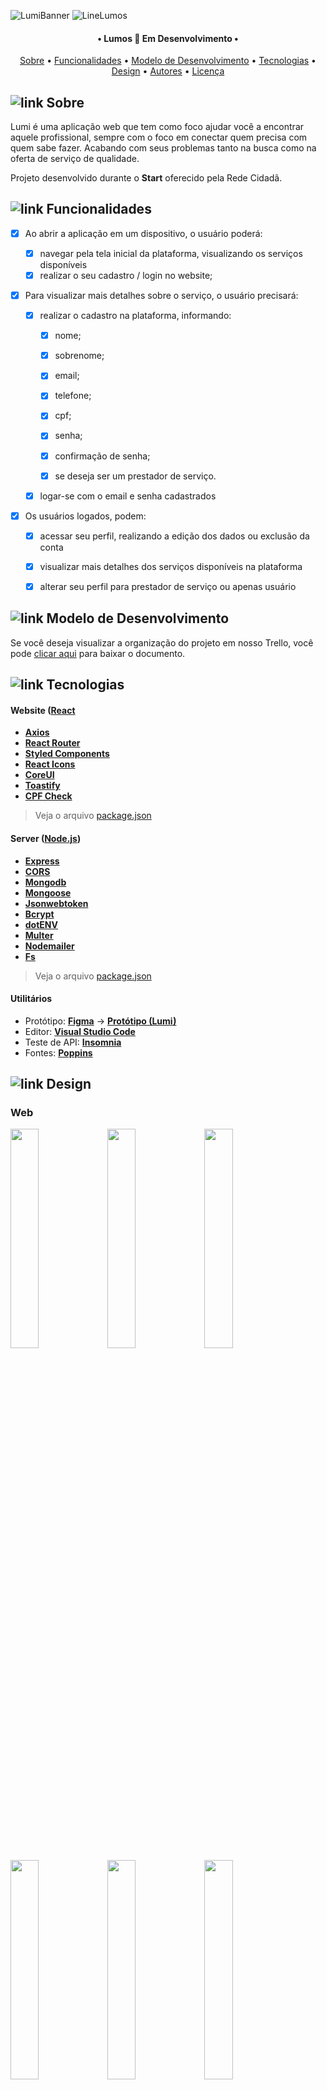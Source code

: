 ![LumiBanner](https://user-images.githubusercontent.com/102249811/184333408-56256a09-788b-43c4-9f46-7650c8c6ec95.png)
![LineLumos](https://user-images.githubusercontent.com/102249811/184333446-af70cbe1-6a10-4a60-b529-7a764871b8dd.png)

<h4 align="center"> 
	• Lumos 🤝 Em Desenvolvimento •
</h4>

<p align="center">
 <a href="#-Sobre">Sobre</a> •
 <a href="#-Funcionalidades">Funcionalidades</a> •
 <a href="#-Modelo-de-Desenvolvimento">Modelo de Desenvolvimento</a> • 
 <a href="#-Tecnologias">Tecnologias</a> • 
 <a href="#-Design">Design</a> • 
 <a href="#-Autores">Autores</a> • 
 <a href="#-Licença">Licença</a>
</p>


## ![link](https://user-images.githubusercontent.com/102249811/184334676-ed902c74-e1fc-44a8-828b-4c3eb1490767.png) Sobre

Lumi é uma aplicação web que tem como foco ajudar você a encontrar aquele profissional, sempre com o foco em conectar quem precisa com quem sabe fazer. Acabando com seus problemas tanto na busca como na oferta de serviço de qualidade. 

Projeto desenvolvido durante o **Start** oferecido pela Rede Cidadã. 

## ![link](https://user-images.githubusercontent.com/102249811/184334676-ed902c74-e1fc-44a8-828b-4c3eb1490767.png) Funcionalidades

- [x] Ao abrir a aplicação em um dispositivo, o usuário poderá:
	  
   - [x] navegar pela tela inicial da plataforma, visualizando os serviços disponíveis
   - [x] realizar o seu cadastro / login no website; 

- [x] Para visualizar mais detalhes sobre o serviço, o usuário precisará:
 
   - [x] realizar o cadastro na plataforma, informando: 
   
      - [x] nome;
      - [x] sobrenome;
      - [x] email;
      - [x] telefone;
      - [x] cpf;
      - [x] senha;
      - [x] confirmação de senha;
      - [x] se deseja ser um prestador de serviço.
      
      
   - [x] logar-se com o email e senha cadastrados

- [x] Os usuários logados, podem:

  - [x] acessar seu perfil, realizando a edição dos dados ou exclusão da conta
  - [x] visualizar mais detalhes dos serviços disponíveis na plataforma
  - [x] alterar seu perfil para prestador de serviço ou apenas usuário
  
  
## ![link](https://user-images.githubusercontent.com/102249811/184334676-ed902c74-e1fc-44a8-828b-4c3eb1490767.png) Modelo de Desenvolvimento

Se você deseja visualizar a organização do projeto em nosso Trello, você pode [clicar aqui](https://user-images.githubusercontent.com/102249811/184338147-3db0ada2-2a95-4e45-9667-cfbac0ce2a52.png) para baixar o documento. 


## ![link](https://user-images.githubusercontent.com/102249811/184334676-ed902c74-e1fc-44a8-828b-4c3eb1490767.png) Tecnologias

#### **Website**  ([React](https://reactjs.org/)
-   **[Axios](https://github.com/axios/axios)**
-   **[React Router](https://www.npmjs.com/package/react-router)**
-   **[Styled Components](https://styled-components.com/)**
-   **[React Icons](https://react-icons.github.io/react-icons/)**
-   **[CoreUI](https://www.npmjs.com/package/@coreui/react)**
-   **[Toastify](https://www.npmjs.com/package/react-toastify)**
-   **[CPF Check](https://github.com/flasd/cpf-check)**

> Veja o arquivo  [package.json](https://github.com/Start-Lumos/lumi-front/blob/main/package.json)


#### **Server**  ([Node.js](https://nodejs.org/en/))

-   **[Express](https://expressjs.com/)**
-   **[CORS](https://expressjs.com/en/resources/middleware/cors.html)**
-   **[Mongodb](https://www.mongodb.com/)**
-   **[Mongoose](https://mongoosejs.com/)**
-   **[Jsonwebtoken](https://www.npmjs.com/package/jsonwebtoken)**
-   **[Bcrypt](https://www.npmjs.com/package/bcrypt)**
-   **[dotENV](https://github.com/motdotla/dotenv)**
-   **[Multer](https://github.com/expressjs/multer)**
-   **[Nodemailer](https://www.npmjs.com/package/nodemailer)**
-   **[Fs](https://libraries.io/npm/fs)**

> Veja o arquivo  [package.json](https://github.com/Start-Lumos/lumi-back/blob/main/API_01/package.json)


#### []()**Utilitários**

-   Protótipo:  **[Figma](https://www.figma.com/)**  →  **[Protótipo (Lumi)](https://www.figma.com/file/cvW7golDdTOHpwteHsNREv/Projeto-Final-Lumi?node-id=5%3A2)**
-   Editor:  **[Visual Studio Code](https://code.visualstudio.com/)**
-   Teste de API:  **[Insomnia](https://insomnia.rest/)**
-   Fontes:  **[Poppins](https://fonts.google.com/specimen/Poppins)**

## ![link](https://user-images.githubusercontent.com/102249811/184334676-ed902c74-e1fc-44a8-828b-4c3eb1490767.png) Design

### Web

<div style="display: inline;">
	<img alt="" src='https://user-images.githubusercontent.com/102249811/185459892-b5b16f75-5d7e-400a-8e25-6db3a1054803.png' style="width: 30%">
	<img alt="" src='https://user-images.githubusercontent.com/102249811/185460858-78b2e668-3383-435b-b02b-973f502b7785.png' style="width: 30%">
</div>
<div style="display: inline;">
	<img alt="" src='https://user-images.githubusercontent.com/102249811/185460107-31c227b2-631f-476b-9c01-9b2a190928e4.png' style="width: 30%">
	<img alt="" src='https://user-images.githubusercontent.com/102249811/185460897-4932a58e-9209-45cc-a9aa-1b99b9e4bff0.png' style="width: 30%">
</div>
<div style="display: inline;">
	<img alt="" src='https://user-images.githubusercontent.com/102249811/185461102-9361179e-a017-4df0-b3c6-c69a413eecff.png' style="width: 30%">
	<img alt="" src='https://user-images.githubusercontent.com/102249811/185460957-67d1bb45-34e0-4fcf-8263-9d07be0d35fc.png' style="width: 30%">
</div>

### Mobile

<div style="display: inline;">
	<img alt="" src='https://user-images.githubusercontent.com/102249811/185462332-fd77996e-6b01-4ff4-8a24-c255317eeadc.png' style="width: 30%">
	<img alt="" src='https://user-images.githubusercontent.com/102249811/185462371-589b21ab-0ccc-4400-8f33-c2669661c1c9.png' style="width: 30%">
</div>

<div style="display: inline;">
	<img alt="" src='https://user-images.githubusercontent.com/102249811/185462399-89710c78-4f50-4583-9da6-a9932122d976.png' style="width: 30%">
	<img alt="" src='https://user-images.githubusercontent.com/102249811/185462444-c0ebfe89-9462-4db7-8ff1-dfbdd71faa80.png' style="width: 30%">	
</div>

## ![link](https://user-images.githubusercontent.com/102249811/184334676-ed902c74-e1fc-44a8-828b-4c3eb1490767.png) Autores

<table>
  <tr>
    <td align="center">
      <a href="https://github.com/dayvsonlsantos">
        <img alt="" style="border-radius: 50%;" src="https://avatars.githubusercontent.com/u/102249811?s=400&u=2843e9ff654eb5587f9e6ad6b873fed0b1c0df77&v=4" width="100px;" alt=""/>
        <br />
        <sub><b>Dayvson Lima</b></sub>
   </td>
   
   <td align="center">
      <a href="https://github.com/JonassMarquess">
        <img alt="" style="border-radius: 50%;" src="https://avatars.githubusercontent.com/u/99907704?v=4" width="100px;" alt=""/>
        <br />
        <sub><b>Jonas Rafael</b></sub>
   </td>
   
   <td align="center">
      <a href="https://github.com/Vitorgabri3l">
        <img alt="" style="border-radius: 50%;" src="https://avatars.githubusercontent.com/u/102758602?v=4" width="100px;" alt=""/>
        <br />
        <sub><b>Vitor Gabriel</b></sub>
   </td>
   
   <td align="center">
      <a href="https://github.com/vitorxst">
        <img alt="" style="border-radius: 50%;" src="https://avatars.githubusercontent.com/u/108552657?v=4" width="100px;" alt=""/>
        <br />
        <sub><b>Vitoria Regina</b></sub>
   </td>
   
 </tr>
   
</table>


## ![link](https://user-images.githubusercontent.com/102249811/184334676-ed902c74-e1fc-44a8-828b-4c3eb1490767.png) Licença

O projeto se encontra sob a licença [GPLv3](https://github.com/dayvsonlsantos/lumi/blob/main/lumi-front/license.md).

Desenvolvido pela equipe Lumos 💜

![Line](https://user-images.githubusercontent.com/102249811/184343333-e5ebb9aa-14ea-4f00-87d2-9cf88faf05a5.png)
